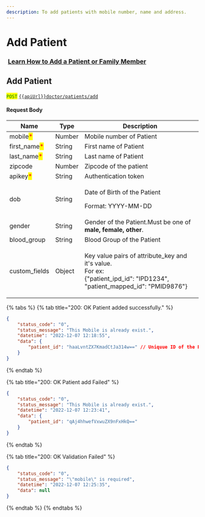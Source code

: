 ```yaml
---
description: To add patients with mobile number, name and address.
---
```


# Add Patient

### <img src="https://static.vecteezy.com/system/resources/thumbnails/018/930/572/small/youtube-logo-youtube-icon-transparent-free-png.png" alt="" data-size="line"> [Learn How to Add a Patient or Family Member](https://youtu.be/voc4bcyhZ_8?si=Nf_SpvsQX9vVo26v)

## Add Patient

<mark style="color:green;">`POST`</mark>  [`{{apiUrl}}doctor/patients/add`](https://api.evitalrx.in/v1/doctor/patients/add)

#### Request Body

| Name                                          | Type   | Description                                                                                                                          |
| --------------------------------------------- | ------ | ------------------------------------------------------------------------------------------------------------------------------------ |
| mobile<mark style="color:red;">\*</mark>      | Number | Mobile number of Patient                                                                                                             |
| first\_name<mark style="color:red;">\*</mark> | String | First name of Patient                                                                                                                |
| last\_name<mark style="color:red;">\*</mark>  | String | Last name of Patient                                                                                                                 |
| zipcode                                       | Number | Zipcode of the patient                                                                                                               |
| apikey<mark style="color:red;">\*</mark>      | String | Authentication token                                                                                                                 |
| dob                                           | String | <p>Date of Birth of the Patient </p><p>Format: YYYY-MM-DD</p>                                                                        |
| gender                                        | String | Gender of the Patient.Must be one of **male, female, other**.                                                                        |
| blood\_group                                  | String | Blood Group of the Patient                                                                                                           |
| custom\_fields                                | Object | <p>Key value pairs of attribute_key and it's value.<br>For ex:<br>{"patient_ipd_id": "IPD1234", "patient_mapped_id": "PMID9876"}</p> |



{% tabs %}
{% tab title="200: OK Patient added successfully." %}
```json
{
    "status_code": "0",
    "status_message": "This Mobile is already exist.",
    "datetime": "2022-12-07 12:18:55",
    "data": {
        "patient_id": "haaLvntZX7KmadCtJa314w==" // Uniquue ID of the Patient
    }
}
```
{% endtab %}

{% tab title="200: OK Patient add Failed" %}
```json
{
    "status_code": "0",
    "status_message": "This Mobile is already exist.",
    "datetime": "2022-12-07 12:23:41",
    "data": {
        "patient_id": "qAj4hhwefVxwuZX9nFxHkQ=="
    }
}
```
{% endtab %}

{% tab title="200: OK Validation Failed" %}
```json
{
    "status_code": "0",
    "status_message": "\"mobile\" is required",
    "datetime": "2022-12-07 12:25:35",
    "data": null
}
```
{% endtab %}
{% endtabs %}
